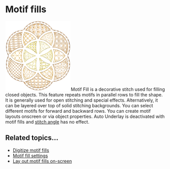 # Motif fills

![Motif3DWarpSample700053.png](assets/Motif3DWarpSample700053.png)Motif Fill is a decorative stitch used for filling closed objects. This feature repeats motifs in parallel rows to fill the shape. It is generally used for open stitching and special effects. Alternatively, it can be layered over top of solid stitching backgrounds. You can select different motifs for forward and backward rows. You can create motif layouts onscreen or via object properties. Auto Underlay is deactivated with motif fills and [stitch angle](../../glossary/glossary#stitch-angle) has no effect.

## Related topics...

- [Digitize motif fills](Digitize_motif_fills)
- [Motif fill settings](Motif_fill_settings)
- [Lay out motif fills on-screen](Lay_out_motif_fills_on-screen)
